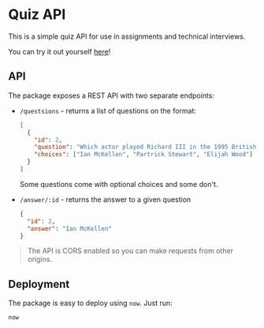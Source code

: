 # Quiz API

This is a simple quiz API for use in assignments and technical interviews.

You can try it out yourself [here][deploy]!

## API

The package exposes a REST API with two separate endpoints:

- `/questsions` - returns a list of questions on the format:

    ```json
    [
      {
        "id": 2,
        "question": "Which actor played Richard III in the 1995 British film drama of the same title?",
        "choices": ["Ian McKellen", "Partrick Stewart", "Elijah Wood"]
      }
    ]
    ```

    Some questions come with optional choices and some don't.

- `/answer/:id` - returns the answer to a given question

  ```json
  {
    "id": 2,
    "answer": "Ian McKellen"
  }
  ```

> The API is CORS enabled so you can make requests from other origins.

## Deployment

The package is easy to deploy using `now`. Just run:

```bash
now
```

[deploy]: https://futu-quiz-api.now.sh/
